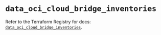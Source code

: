 # `data_oci_cloud_bridge_inventories`

Refer to the Terraform Registry for docs: [`data_oci_cloud_bridge_inventories`](https://registry.terraform.io/providers/oracle/oci/6.37.0/docs/data-sources/cloud_bridge_inventories).
